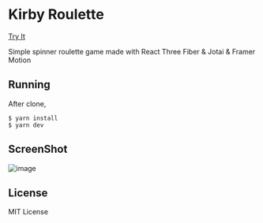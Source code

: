# Kirby Roulette


[Try It](https://kirby-roulette.pages.dev)

Simple spinner roulette game made with React Three Fiber & Jotai & Framer Motion

## Running

After clone,

```
$ yarn install
$ yarn dev
```

## ScreenShot
![image](https://user-images.githubusercontent.com/36122585/230859861-f3ef969e-0c42-446c-8ef9-7919279a4494.png)


## License

MIT License
